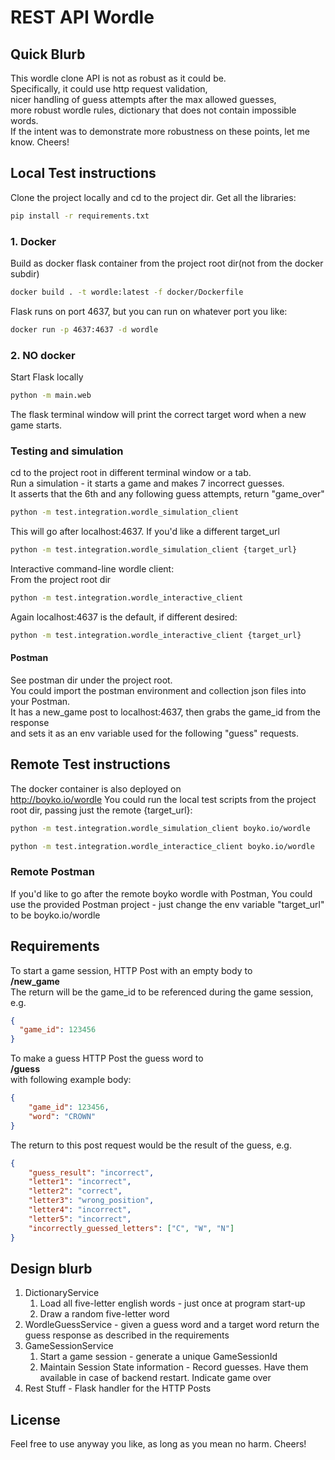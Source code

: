 # REST API Wordle
## Quick Blurb
This wordle clone API is not as robust as it could be.  
Specifically, it could use http request validation,  
nicer handling of guess attempts after the max allowed guesses,  
more robust wordle rules, dictionary that does not contain impossible words.  
If the intent was to demonstrate more robustness on these points, let me know. Cheers!

## Local Test instructions
Clone the project locally and cd to the project dir.
Get all the libraries:  
```bash
pip install -r requirements.txt
```
### 1. Docker

Build as docker flask container from the project root dir(not from the docker subdir)
```bash
docker build . -t wordle:latest -f docker/Dockerfile
```

Flask runs on port 4637, but you can run on whatever port you like:
```bash
docker run -p 4637:4637 -d wordle
```

### 2. NO docker

Start Flask locally
```bash
python -m main.web
```
The flask terminal window will print the correct target word when a new game starts.  

### Testing and simulation

cd to the project root in different terminal window or a tab.  
Run a simulation - it starts a game and makes 7 incorrect guesses.  
It asserts that the 6th and any following guess attempts, return "game_over"
```bash
python -m test.integration.wordle_simulation_client
```
This will go after localhost:4637. If you'd like a different target_url

```bash
python -m test.integration.wordle_simulation_client {target_url}
```

Interactive command-line wordle client:  
From the project root dir  
```bash
python -m test.integration.wordle_interactive_client
```
Again localhost:4637 is the default, if different desired:
```bash
python -m test.integration.wordle_interactive_client {target_url}
```

#### Postman
See postman dir under the project root.  
You could import the postman environment and collection json files into your Postman.  
It has a new_game post to localhost:4637, then grabs the game_id from the response  
and sets it as an env variable used for the following "guess" requests.

## Remote Test instructions
The docker container is also deployed on  
http://boyko.io/wordle
You could run the local test scripts from the project root dir, passing just the remote {target_url}:  
```bash
python -m test.integration.wordle_simulation_client boyko.io/wordle
```
```bash
python -m test.integration.wordle_interactice_client boyko.io/wordle
```

### Remote Postman
If you'd like to go after the remote boyko wordle with Postman, 
You could use the provided Postman project - just change the env variable "target_url" to be boyko.io/wordle 



## Requirements
To start a game session, HTTP Post with an empty body to  
**/new_game**  
The return will be the game_id to be referenced during the game session, e.g.
```json
{
  "game_id": 123456
}
```

To make a guess HTTP Post the guess word to  
**/guess**  
with following example body:
```json
{
    "game_id": 123456, 
    "word": "CROWN"
}
```
The return to this post request would be the result of the guess, e.g.
```json
{
    "guess_result": "incorrect",
    "letter1": "incorrect", 
    "letter2": "correct", 
    "letter3": "wrong_position", 
    "letter4": "incorrect", 
    "letter5": "incorrect", 
    "incorrectly_guessed_letters": ["C", "W", "N"]
}
```

## Design blurb

1. DictionaryService
   1. Load all five-letter english words - just once at program start-up
   2. Draw a random five-letter word
2. WordleGuessService - given a guess word and a target word return the guess response as described in the requirements
3. GameSessionService
   1. Start a game session - generate a unique GameSessionId
   2. Maintain Session State information - Record guesses. Have them available in case of backend restart. Indicate game over
4. Rest Stuff - Flask handler for the HTTP Posts

## License
Feel free to use anyway you like, as long as you mean no harm. Cheers!